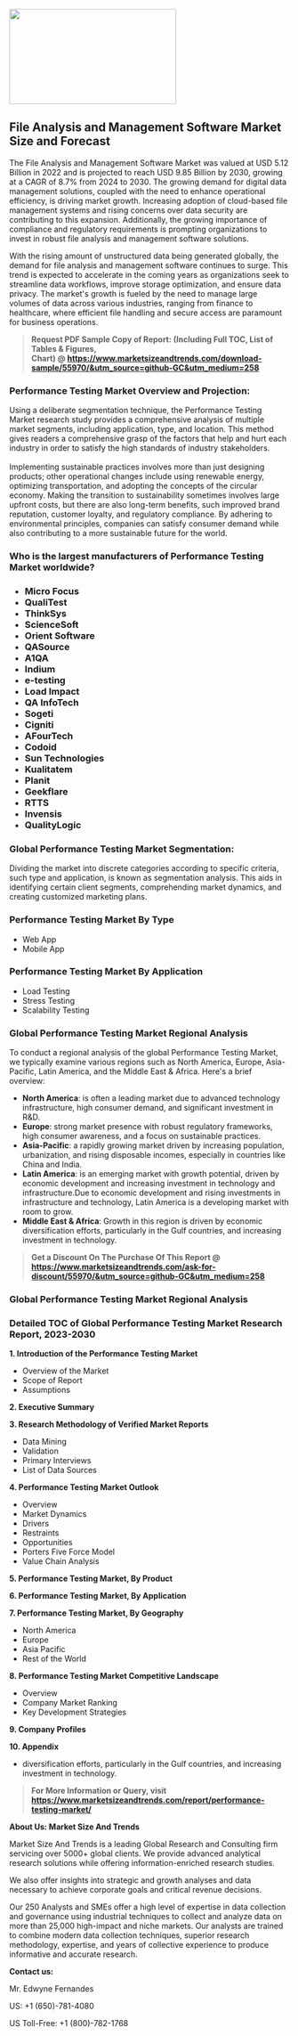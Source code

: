 <p><img class="alignnone size-medium wp-image-20088" src="https://ffe5etoiles.com/wp-content/uploads/2024/12/MST1-300x171.png" alt="" width="300" height="171" /></p><h2>File Analysis and Management Software Market Size and Forecast</h2><p>The File Analysis and Management Software Market was valued at USD 5.12 Billion in 2022 and is projected to reach USD 9.85 Billion by 2030, growing at a CAGR of 8.7% from 2024 to 2030. The growing demand for digital data management solutions, coupled with the need to enhance operational efficiency, is driving market growth. Increasing adoption of cloud-based file management systems and rising concerns over data security are contributing to this expansion. Additionally, the growing importance of compliance and regulatory requirements is prompting organizations to invest in robust file analysis and management software solutions.</p><p>With the rising amount of unstructured data being generated globally, the demand for file analysis and management software continues to surge. This trend is expected to accelerate in the coming years as organizations seek to streamline data workflows, improve storage optimization, and ensure data privacy. The market's growth is fueled by the need to manage large volumes of data across various industries, ranging from finance to healthcare, where efficient file handling and secure access are paramount for business operations.</p></p><blockquote id="" class=""><strong>Request PDF Sample Copy of Report: (Including Full TOC, List of Tables &amp; Figures, Chart)&nbsp;@&nbsp;<strong><a href="https://www.marketsizeandtrends.com/download-sample/55970/&utm_source=github-GC&utm_medium=258" target="_blank">https://www.marketsizeandtrends.com/download-sample/55970/&utm_source=github-GC&utm_medium=258</a></strong></strong></blockquote><h3 id="" class="">Performance Testing Market&nbsp;Overview and Projection:</h3><p id="" class="">Using a deliberate segmentation technique, the Performance Testing Market research study provides a comprehensive analysis of multiple market segments, including application, type, and location. This method gives readers a comprehensive grasp of the factors that help and hurt each industry in order to satisfy the high standards of industry stakeholders. <br /> <br />Implementing sustainable practices involves more than just designing products; other operational changes include using renewable energy, optimizing transportation, and adopting the concepts of the circular economy. Making the transition to sustainability sometimes involves large upfront costs, but there are also long-term benefits, such improved brand reputation, customer loyalty, and regulatory compliance. By adhering to environmental principles, companies can satisfy consumer demand while also contributing to a more sustainable future for the world.</p><h3 id="" class="">Who is the largest manufacturers of&nbsp;Performance Testing Market worldwide?</h3><h3 class=""><p><ul><li>Micro Focus </li><li> QualiTest </li><li> ThinkSys </li><li> ScienceSoft </li><li> Orient Software </li><li> QASource </li><li> A1QA </li><li> Indium </li><li> e-testing </li><li> Load Impact </li><li> QA InfoTech </li><li> Sogeti </li><li> Cigniti </li><li> AFourTech </li><li> Codoid </li><li> Sun Technologies </li><li> Kualitatem </li><li> Planit </li><li> Geekflare </li><li> RTTS </li><li> Invensis </li><li> QualityLogic</li></ul></p></h3><h3 id="" class="">Global&nbsp;Performance Testing Market Segmentation:</h3><p id="" class="">Dividing the market into discrete categories according to specific criteria, such type and application, is known as segmentation analysis. This aids in identifying certain client segments, comprehending market dynamics, and creating customized marketing plans.</p><h3 id="" class="">Performance Testing Market&nbsp;By Type</h3><p><p><ul><li>Web App </li><li> Mobile App</p></li></ul></p></p><h3 id="" class="">Performance Testing Market&nbsp;By Application</h3><p class=""><p><ul><li>Load Testing </li><li> Stress Testing </li><li> Scalability Testing</li></ul></p></p><h3 id="" class="">Global Performance Testing Market Regional Analysis</h3><p id="" class="">To conduct a regional analysis of the global Performance Testing Market, we typically examine various regions such as North America, Europe, Asia-Pacific, Latin America, and the Middle East &amp; Africa. Here's a brief overview:</p><ul><li><strong>North America</strong>: is often a leading market due to advanced technology infrastructure, high consumer demand, and significant investment in R&amp;D.</li><li><strong>Europe</strong>: strong market presence with robust regulatory frameworks, high consumer awareness, and a focus on sustainable practices.</li><li><strong>Asia-Pacific</strong>: a rapidly growing market driven by increasing population, urbanization, and rising disposable incomes, especially in countries like China and India.</li><li><strong>Latin America</strong>: is an emerging market with growth potential, driven by economic development and increasing investment in technology and infrastructure.Due to economic development and rising investments in infrastructure and technology, Latin America is a developing market with room to grow.</li><li><strong>Middle East &amp; Africa</strong>: Growth in this region is driven by economic diversification efforts, particularly in the Gulf countries, and increasing investment in technology.</li></ul><blockquote id="" class=""><strong>Get a Discount On The Purchase Of This Report @ <strong><a href="https://www.marketsizeandtrends.com/ask-for-discount/55970/&utm_source=github-GC&utm_medium=258" target="_blank">https://www.marketsizeandtrends.com/ask-for-discount/55970/&utm_source=github-GC&utm_medium=258</a></strong></strong></blockquote><h3 id="" class="">Global Performance Testing Market Regional Analysis</h3><h3 id="" class="">Detailed TOC of Global Performance Testing Market Research Report, 2023-2030</h3><p id="" class=""><strong>1. Introduction of the Performance Testing Market</strong></p><ul><li>Overview of the Market</li><li>Scope of Report</li><li>Assumptions</li></ul><p id="" class=""><strong>2. Executive Summary</strong></p><p id="" class=""><strong>3. Research Methodology of Verified Market Reports</strong></p><ul><li>Data Mining</li><li>Validation</li><li>Primary Interviews</li><li>List of Data Sources</li></ul><p id="" class=""><strong>4. Performance Testing Market Outlook</strong></p><ul><li>Overview</li><li>Market Dynamics</li><li>Drivers</li><li>Restraints</li><li>Opportunities</li><li>Porters Five Force Model</li><li>Value Chain Analysis</li></ul><p id="" class=""><strong>5. Performance Testing Market, By Product</strong></p><p id="" class=""><strong>6. Performance Testing Market, By Application</strong></p><p id="" class=""><strong>7. Performance Testing Market, By Geography</strong></p><ul><li>North America</li><li>Europe</li><li>Asia Pacific</li><li>Rest of the World</li></ul><p id="" class=""><strong>8. Performance Testing Market Competitive Landscape</strong></p><ul><li>Overview</li><li>Company Market Ranking</li><li>Key Development Strategies</li></ul><p id="" class=""><strong>9. Company Profiles</strong></p><p id="" class=""><strong>10. Appendix</strong></p><ul><li>diversification efforts, particularly in the Gulf countries, and increasing investment in technology.</li></ul><blockquote id="" class=""><strong>For More Information or Query, visit <strong><strong><a href="https://www.marketsizeandtrends.com/report/performance-testing-market/" target="_blank">https://www.marketsizeandtrends.com/report/performance-testing-market/</a></strong></strong></strong></blockquote><p id="" class=""><strong>About Us: Market Size And Trends</strong></p><p id="" class="">Market Size And Trends is a leading Global Research and Consulting firm servicing over 5000+ global clients. We provide advanced analytical research solutions while offering information-enriched research studies.</p><p id="" class="">We also offer insights into strategic and growth analyses and data necessary to achieve corporate goals and critical revenue decisions.</p><p id="" class="">Our 250 Analysts and SMEs offer a high level of expertise in data collection and governance using industrial techniques to collect and analyze data on more than 25,000 high-impact and niche markets. Our analysts are trained to combine modern data collection techniques, superior research methodology, expertise, and years of collective experience to produce informative and accurate research.</p><p id="" class=""><strong>Contact us:</strong></p><p id="" class="">Mr. Edwyne Fernandes</p><p id="" class="">US: +1 (650)-781-4080</p><p id="" class="">US Toll-Free: +1 (800)-782-1768</p>
